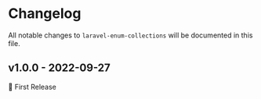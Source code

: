 # Changelog

All notable changes to `laravel-enum-collections` will be documented in this file.

## v1.0.0 - 2022-09-27

🚀 First Release
